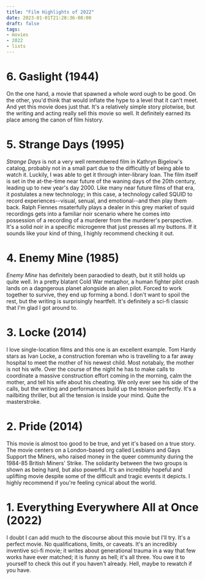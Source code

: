 ```yaml
---
title: "Film Highlights of 2022"
date: 2023-01-01T21:28:36-08:00
draft: false
tags:
- movies
- 2022
- lists
---
```


# 6. Gaslight (1944)

On the one hand, a movie that spawned a whole word ough to be good.
On the other, you'd think that would inflate the hype to a level that it can't meet.
And yet this movie does just that.
It's a relatively simple story plotwise, but the writing and acting really sell this movie so well.
It definitely earned its place among the canon of film history.

# 5. Strange Days (1995)

_Strange Days_ is not a very well remembered film in Kathryn Bigelow's catalog, probably not in a small part due to the difficultly of being able to watch it.
Luckily, I was able to get it through inter-library loan.
The film itself is set in the at-the-time near future of the waning days of the 20th century, leading up to new year's day 2000.
Like many near future films of that era, it postulates a new technology; in this case, a technology called SQUID to record experiences--visual, senual, and emotional--and then play them back.
Ralph Fiennes msaterfully plays a dealer in this grey market of squid recordings gets into a familiar noir scenario where he comes into possession of a recording of a murderer from the murderer's perspective.
It's a solid noir in a specific microgenre that just presses all my buttons.
If it sounds like your kind of thing, I highly recommend checking it out.

# 4. Enemy Mine (1985)

_Enemy Mine_ has definitely been paraodied to death, but it still holds up quite well.
In a pretty blatant Cold War metaphor, a human fighter pilot crash lands on a dagngerous planet alongside an alien pilot.
Forced to work together to survive, they end up forming a bond.
I don't want to spoil the rest, but the writing is surprisingly heartfelt.
It's definitely a sci-fi classic that I'm glad I got around to.

# 3. Locke (2014)

I love single-location films and this one is an excellent example.
Tom Hardy stars as Ivan Locke, a construction foreman who is travelling to a far away hospital to meet the mother of his newest child.
Most notabaly, the mother is not his wife.
Over the course of the night he has to make calls to coordinate a massive construction effort coming in the morning, calm the mother, and tell his wife about his cheating.
We only ever see his side of the calls, but the writing and performances build up the tension perfectly.
It's a nailbiting thriller, but all the tension is inside your mind.
Quite the masterstroke.

# 2. Pride (2014)

This movie is almost too good to be true, and yet it's based on a true story.
The movie centers on a London-based org called Lesbians and Gays Support the Miners, who raised money in the queer community during the 1984-85 British Miners' Strike.
The solidarity between the two groups is shown as being hard, but also powerful.
It's an incredibly hopeful and uplifting movie despite some of the difficult and tragic events it depicts.
I highly recommend if you're feeling cynical about the world.

# 1. Everything Everywhere All at Once (2022)

I doubt I can add much to the discourse about this movie but I'll try.
It's a perfect movie.
No qualifications, limits, or caveats.
It's an incredibly inventive sci-fi movie; it writes about generational trauma in a way that few works have ever matched; it is funny as hell; it's all three.
You owe it to yourself to check this out if you haven't already.
Hell, maybe to rewatch if you have.
